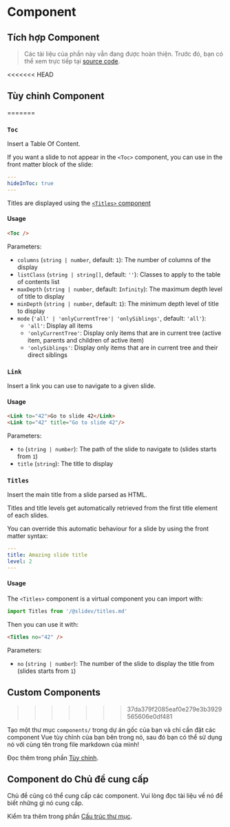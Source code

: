 # Component

## Tích hợp Component

> Các tài liệu của phần này vẫn đang được hoàn thiện. Trước đó, bạn có thể xem trực tiếp tại [source code](https://github.com/slidevjs/slidev/blob/main/packages/client/builtin).

<<<<<<< HEAD
## Tùy chỉnh Component
=======
### `Toc`

Insert a Table Of Content.

If you want a slide to not appear in the `<Toc>` component, you can use in the front matter block of the slide:
```yml
---
hideInToc: true
---
```

Titles are displayed using the [`<Titles>` component](#titles)

#### Usage

~~~md
<Toc />
~~~

Parameters:

* `columns` (`string | number`, default: `1`): The number of columns of the display
* `listClass` (`string | string[]`, default: `''`): Classes to apply to the table of contents list
* `maxDepth` (`string | number`, default: `Infinity`): The maximum depth level of title to display
* `minDepth` (`string | number`, default: `1`): The minimum depth level of title to display
* `mode` (`'all' | 'onlyCurrentTree'| 'onlySiblings'`, default: `'all'`):
  * `'all'`: Display all items
  * `'onlyCurrentTree'`: Display only items that are in current tree (active item, parents and children of active item)
  * `'onlySiblings'`: Display only items that are in current tree and their direct siblings

### `Link`

Insert a link you can use to navigate to a given slide.

#### Usage

~~~md
<Link to="42">Go to slide 42</Link>
<Link to="42" title="Go to slide 42"/>
~~~

Parameters:

* `to` (`string | number`): The path of the slide to navigate to (slides starts from `1`)
* `title` (`string`): The title to display

### `Titles`

Insert the main title from a slide parsed as HTML.

Titles and title levels get automatically retrieved from the first title element of each slides.

You can override this automatic behaviour for a slide by using the front matter syntax:
```yml
---
title: Amazing slide title
level: 2
---
```

#### Usage

The `<Titles>` component is a virtual component you can import with:
```js
import Titles from '/@slidev/titles.md'
```

Then you can use it with:
~~~md
<Titles no="42" />
~~~

Parameters:

* `no` (`string | number`): The number of the slide to display the title from (slides starts from `1`)

## Custom Components
>>>>>>> 37da379f2085eaf0e279e3b3929565606e0df481

Tạo một thư mục `components/` trong dự án gốc của bạn và chỉ cần đặt các component Vue tùy chỉnh của bạn bên trong nó, sau đó bạn có thể sử dụng nó với cùng tên trong file markdown của mình!

Đọc thêm trong phần [Tùy chỉnh](/custom/directory-structure#components).

## Component do Chủ đề cung cấp

Chủ đề cũng có thể cung cấp các component. Vui lòng đọc tài liệu về nó để biết những gì nó cung cấp.

Kiểm tra thêm trong phần [Cấu trúc thư mục](/custom/directory-structure).
